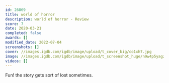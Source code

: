 ```yaml
---
id: 26869
title: world of horror
description: world of horror - Review
score: 7
date: 2020-03-21
completed: false
awards: []
modified_date: 2022-07-04
screenshots: []
cover: //images.igdb.com/igdb/image/upload/t_cover_big/co1xh7.jpg
image: //images.igdb.com/igdb/image/upload/t_screenshot_huge/n9w4p5yagz8bdr2lx1c0.jpg
videos: []
---
```

Fun! the story gets sort of lost sometimes.